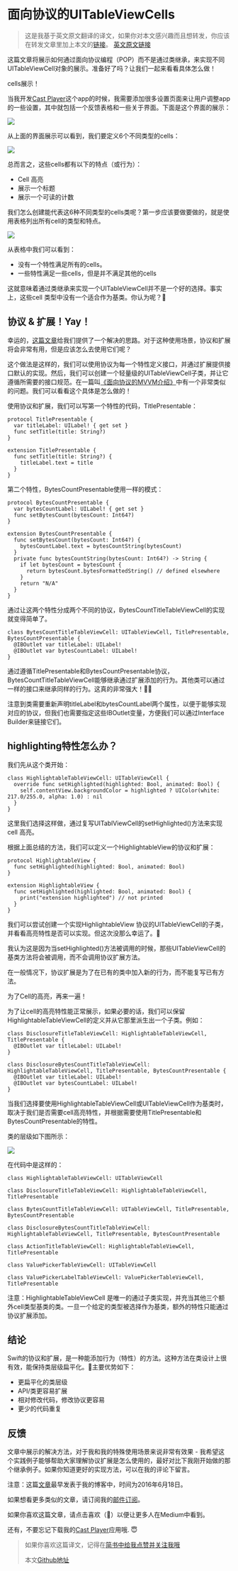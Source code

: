 # 面向协议的UITableViewCells
> 这是我基于英文原文翻译的译文，如果你对本文感兴趣而且想转发，你应该在转发文章里加上本文的[链接]()。
> [英文原文链接](https://medium.com/ios-os-x-development/protocol-oriented-uitableviewcells-6efa7ef8c45b#.vqr68egqf)

这篇文章将展示如何通过面向协议编程（POP）而不是通过类继承，来实现不同UITableViewCell对象的展示。准备好了吗？让我们一起来看看具体怎么做！

cells展示！

当我开发[Cast Player](http://castplayerapp.com/)这个app的时候，我需要添加很多设置页面来让用户调整app的一些设置，其中就包括一个反馈表格和一些关于界面。下面是这个界面的展示：

![](https://cdn-images-1.medium.com/max/800/1*pOvZMcD-I0M1uGWG54ZraQ.gif)

从上面的界面展示可以看到，我们要定义6个不同类型的cells：

![](https://cdn-images-1.medium.com/max/800/1*EK1gWLRyT7DhBVpOznAchQ.png)

总而言之，这些cells都有以下的特点（或行为）：

- Cell 高亮
- 展示一个标题
- 展示一个可读的计数

我们怎么创建能代表这6种不同类型的cells类呢？第一步应该要做要做的，就是使用表格列出所有cell的类型和特点。

![](https://cdn-images-1.medium.com/max/800/1*C3T72IQvaOldegtV-U8EMw.png)

从表格中我们可以看到：

- 没有一个特性满足所有的cells。
- 一些特性满足一些cells，但是并不满足其他的cells

这就意味着通过类继承来实现一个UITableViewCell并不是一个好的选择。事实上，这些cell 类型中没有一个适合作为基类。你认为呢？🤔

## 协议 & 扩展！Yay！

幸运的，[这篇文章](http://machinethink.net/blog/mixins-and-traits-in-swift-2.0/)给我们提供了一个解决的思路。对于这种使用场景，协议和扩展将会非常有用，但是应该怎么去使用它们呢？

这个做法是这样的，我们可以使用协议为每一个特性定义接口，并通过扩展提供接口默认的实现。然后，我们可以创建一个轻量级的UITableViewCell子类，并让它遵循所需要的接口规范。在一篇叫[《面向协议的MVVM介绍》](https://realm.io/news/doios-natasha-murashev-protocol-oriented-mvvm/)中有一个非常类似的问题。我们可以看看这个具体是怎么做的！

使用协议和扩展，我们可以写第一个特性的代码，TitlePresentable：

```
protocol TitlePresentable {
  var titleLabel: UILabel! { get set }
  func setTitle(title: String?)
}

extension TitlePresentable {
  func setTitle(title: String?) {
    titleLabel.text = title
  }
}
```

第二个特性，BytesCountPresentable使用一样的模式：

```
protocol BytesCountPresentable {
  var bytesCountLabel: UILabel! { get set }
  func setBytesCount(bytesCount: Int64?)
}

extension BytesCountPresentable {
  func setBytesCount(bytesCount: Int64?) {
    bytesCountLabel.text = bytesCountString(bytesCount)
  }
  private func bytesCountString(bytesCount: Int64?) -> String {
    if let bytesCount = bytesCount {
      return bytesCount.bytesFormattedString() // defined elsewhere
    }
    return "N/A"
  }
}
```

通过让这两个特性分成两个不同的协议，BytesCountTitleTableViewCell的实现就变得简单了。


```
class BytesCountTitleTableViewCell: UITableViewCell, TitlePresentable, BytesCountPresentable {
  @IBOutlet var titleLabel: UILabel!
  @IBOutlet var bytesCountLabel: UILabel!
}
```

通过遵循TitlePresentable和BytesCountPresentable协议，BytesCountTitleTableViewCell能够继承通过扩展添加的行为。其他类可以通过一样的接口来继承同样的行为。这真的非常强大！💪💪

注意到类需要重新声明titleLabel和bytesCountLabel两个属性，以便于能够实现对应的协议，但我们也需要指定这些IBOutlet变量，方便我们可以通过Interface Builder来链接它们。

## highlighting特性怎么办？
我们先从这个类开始：

```
class HighlightableTableViewCell: UITableViewCell {
  override func setHighlighted(highlighted: Bool, animated: Bool) {
    self.contentView.backgroundColor = highlighted ? UIColor(white: 217.0/255.0, alpha: 1.0) : nil
  }
}
```

这里我们选择这样做，通过复写UITablViewCell的setHighlighted()方法来实现cell 高亮。

根据上面总结的方法，我们可以定义一个HighlightableView的协议和扩展：

```
protocol HighlightableView {
  func setHighlighted(highlighted: Bool, animated: Bool)
}

extension HighlightableView {
  func setHighlighted(highlighted: Bool, animated: Bool) {
    print("extension highlighted") // not printed
  }
}
```

我们可以尝试创建一个实现HighlightableView 协议的UITableViewCell的子类，并看看高亮特性是否可以实现。但这次没那么幸运了。🚫

我认为这是因为当setHighlighted()方法被调用的时候，那些UITableViewCell的基类方法将会被调用，而不会调用协议扩展方法。

在一般情况下，协议扩展是为了在已有的类中加入新的行为，而不能复写已有方法。

为了Cell的高亮，再来一遍！

为了让cell的高亮特性能正常展示，如果必要的话，我们可以保留HighlightableTableViewCell的定义并从它那里派生出一个子类。例如：

```
class DisclosureTitleTableViewCell: HighlightableTableViewCell, TitlePresentable {
  @IBOutlet var titleLabel: UILabel!
}

class DisclosureBytesCountTitleTableViewCell: HighlightableTableViewCell, TitlePresentable, BytesCountPresentable {
  @IBOutlet var titleLabel: UILabel!
  @IBOutlet var bytesCountLabel: UILabel!
}
```

当我们选择要使用HighlightableTableViewCell或UITableViewCell作为基类时，取决于我们是否需要cell高亮特性，并根据需要使用TitlePresentable和BytesCountPresentable的特性。

类的层级如下图所示：

![](https://cdn-images-1.medium.com/max/800/1*zxVU-JAV1c-5J6L8wpiV_A.jpeg)

在代码中是这样的：

```
class HighlightableTableViewCell: UITableViewCell
 
class DisclosureTitleTableViewCell: HighlightableTableViewCell, TitlePresentable
 
class BytesCountTitleTableViewCell: UITableViewCell, TitlePresentable, BytesCountPresentable
 
class DisclosureBytesCountTitleTableViewCell: HighlightableTableViewCell, TitlePresentable, BytesCountPresentable
 
class ActionTitleTableViewCell: HighlightableTableViewCell, TitlePresentable
 
class ValuePickerTableViewCell: UITableViewCell
 
class ValuePickerLabelTableViewCell: ValuePickerTableViewCell, TitlePresentable
```

注意：HighlightableTableViewCell 是唯一的通过子类实现，并充当其他三个额外cell类型基类的类。一旦一个给定的类型被选择作为基类，额外的特性只能通过协议扩展添加。

## 结论

Swift的协议和扩展，是一种能添加行为（特性）的方法。这种方法在类设计上很有效，能保持类层级扁平化。🚀主要优势如下：

- 更扁平化的类层级
- API/类更容易扩展
- 相对修改代码，修改协议更容易
- 更少的代码重复

## 反馈

文章中展示的解决方法，对于我和我的特殊使用场景来说非常有效果 - 我希望这个实践例子能够帮助大家理解协议扩展是怎么使用的，最好对比下我刚开始做的那个继承例子。如果你知道更好的实现方法，可以在我的评论下留言。

注意：这篇[文章](http://bizz84.github.io/2016/06/18/Protocol-Oriented-UITableViewCells.html)最早发表于我的博客中，时间为2016年6月18日。

如果想看更多类似的文章，请订阅我的[邮件订阅](http://eepurl.com/cmi6rD)。

如果你喜欢这篇文章，请点击喜欢（💚）以便让更多人在Medium中看到。

还有，不要忘记下载我的[Cast Player](http://castplayerapp.com/)应用哦. 😇

> 如果你喜欢这篇译文，记得在[简书中给我点赞并关注我哦](http://www.jianshu.com/u/64d47b1e0fc9)
> 
> 本文[Github地址]()